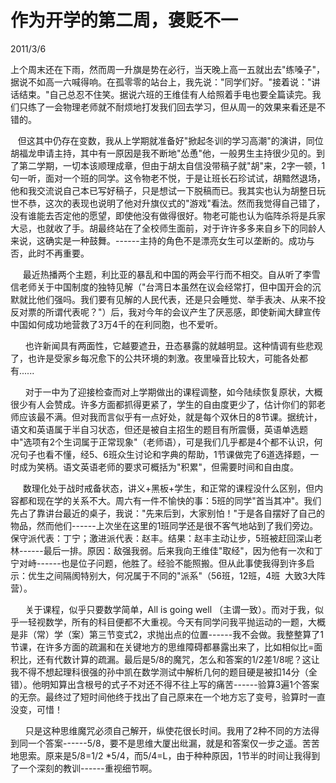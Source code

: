 # 作为开学的第二周，褒贬不一
2011/3/6

上个周末还在下雨，然而周一升旗是势在必行，当天晚上高一五就出去"练嗓子"，据说不如高一六喊得响。在孤零零的站台上，我先说："同学们好。"接着说："讲话结束。"自己总忍不住笑。据说六班的王维佳有人给照着手电也要全篇读完。我们只练了一会物理老师就不耐烦地打发我们回去学习，但从周一的效果来看还是不错的。

  
但这其中仍存在变数，我从上学期就准备好"掀起冬训的学习高潮"的演讲，同位胡福龙申请主持，其中有一原因是我不断地"怂恿"他，一般男生主持很少见的。到了第二学期，一切本该顺理成章，但由于胡太自信没带稿子就"胡"来，2字一顿，1句一听，面对一个班的同学。这令物老不悦，于是让班长石珍试试，胡黯然退场，他和我交流说自己本已写好稿子，只是想试一下脱稿而已。我其实也认为胡整日玩世不恭，这次的表现也说明了他对升旗仪式的"游戏"看法。然而我觉得自己错了，没有谁能去否定他的愿望，即使他没有做得很好。物老可能也认为临阵杀将是兵家大忌，也就收了手。胡最终站在了全校师生面前，对于许许多多来自乡下的同龄人来说，这确实是一种鼓舞。------主持的角色不是漂亮女生可以垄断的。成功与否，此时不再重要。

    
最近热播两个主题，利比亚的暴乱和中国的两会平行而不相交。自从听了李雪信老师关于中国制度的独特见解（"台湾日本虽然在议会经常打，但中国开会的沉默就比他们强吗。我们要有见解的人民代表，还是只会睡觉、举手表决、从来不投反对票的所谓代表呢？"）后，我对今年的会议产生了厌恶感，即使新闻大肆宣传中国如何成功地营救了3万4千的在利同胞，也不爱听。

     
也许新闻具有两面性，它越要遮丑，丑态暴露的就越明显。这种情调有些悲观了，也许是受家乡每况愈下的公共环境的刺激。夜里噪音比较大，可能各处都有......

     
对于一中为了迎接检查而对上学期做出的课程调整，如今陆续恢复原状，大概很少有人会赞成。许多方面都抓得更紧了，学生的自由度更少了，估计你们的郭老师应该最不满。但对我而言似乎有一点好处，就是每个双休日的8节课。据统计，语文和英语属于半自习状态，但还是被自主招生的题目有所震慑，英语单选题中"选项有2个生词属于正常现象"（老师语），可是我们几乎都是4个都不认识，何况句子也看不懂，经5、6班众生讨论和字典的帮助，1节课做完了6道选择题，一时成为笑柄。语文英语老师的要求可概括为"积累"，但需要时间和自由度。

    
数理化处于战时戒备状态，讲义+黑板+学生，和正常的课程没什么区别，但内容都和现在学的关系不大。周六有一件不愉快的事：5班的同学"首当其冲"。我们先占了靠讲台最近的桌子，我说："先来后到，大家别怕！"于是各自摆好了自己的物品，然而他们------上次坐在这里的1班同学还是很不客气地站到了我们旁边。保守派代表：丁宁；激进派代表：赵丰。结果：赵丰主动让步，5班被赶回深山老林------最后一排。原因：敌强我弱。后来我向王维佳"取经"，因为他有一次和丁宁对峙------也是位子问题，他胜了。经验不能照搬。但从此事使我得到许多启示：优生之间隔阂特别大，何况属于不同的"派系"（56班，12班，4班 
大致3大阵营）。

      关于课程，似乎只要数学简单，All is going well
（主谓一致）。而对于我，似乎一轻视数学，所有的科目便都不大重视。今天有同学问我平抛运动的一题，大概是非（常）学（案）第三节变式2，求抛出点的位置------我不会做。我整整算了1节课，在许多方面的疏漏和在关键地方的思维障碍都暴露出来了，比如相似比=面积比，还有代数计算的疏漏。最后是5/8的魔咒，怎么和答案的1/2差1/8呢？这让我不得不想起理科很强的孙中凯在数学测试中解析几何的题目硬是被扣14分（全错）。他明知算出含根号的式子不对还不得不往上写的痛苦------验算3遍1个答案的无奈。最终过了短时间他终于找出了自己原来在一个地方忘了变号，验算时一直没变，可惜！

     
只是这种思维魔咒必须自己解开，纵使花很长时间。我用了2种不同的方法得到同一个答案------5/8，要不是思维大厦出纰漏，就是和答案仅一步之遥。苦苦地思索。原来是5/8=1/2
\*5/4，而5/4=L，由于种种原因，1节半的时间让我得到了一个深刻的教训------重视细节啊。


